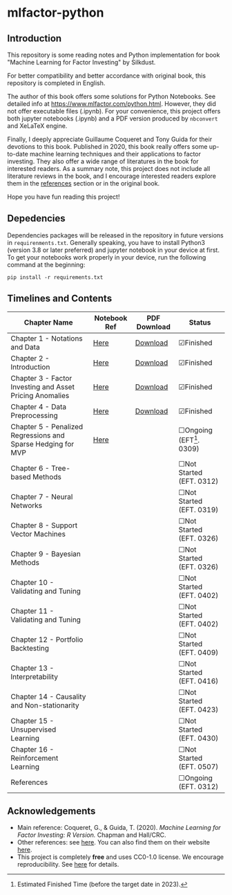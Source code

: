 # mlfactor-python

## Introduction
This repository is some reading notes and Python implementation for book "Machine Learning for Factor Investing" by Silkdust.

For better compatibility and better accordance with original book, this repository is completed in English. 

The author of this book offers some solutions for Python Notebooks. See detailed info at https://www.mlfactor.com/python.html. However, they did not offer executable files (.ipynb). For your convenience, this project offers both jupyter notebooks (.ipynb) and a PDF version produced by `nbconvert` and XeLaTeX engine.

Finally, I deeply appreciate Guillaume Coqueret and Tony Guida for their devotions to this book. Published in 2020, this book really offers some up-to-date machine learning techniques and their applications to factor investing. They also offer a wide range of literatures in the book for interested readers. As a summary note, this project does not include all literature reviews in the book, and I encourage interested readers explore them in the [references](https://github.com/Silkdust/mlfactor-python/blob/main/REFERENCES.md) section or in the original book.

Hope you have fun reading this project!

## Depedencies
Dependencies packages will be released in the repository in future versions in `requirenments.txt`. Generally speaking, you have to install Python3 (version 3.8 or later preferred) and jupyter notebook in your device at first. To get your notebooks work properly in your device, run the following command at the beginning:
```
pip install -r requirements.txt
```

## Timelines and Contents
|  Chapter Name  | Notebook Ref | PDF Download | Status |
|  ----  | ----  | ---- | ---- |
| Chapter 1 - Notations and Data | [Here](https://github.com/Silkdust/mlfactor-python/blob/main/Chapter1-Notations.ipynb) | [Download](https://github.com/Silkdust/mlfactor-python/raw/main/notes-pdfver/Chapter1-Notations.pdf) | &#9745;Finished |
| Chapter 2 - Introduction | [Here](https://github.com/Silkdust/mlfactor-python/blob/main/Chapter2-Introduction.ipynb) | [Download](https://github.com/Silkdust/mlfactor-python/raw/main/notes-pdfver/Chapter2-Introduction.pdf) | &#9745;Finished |
| Chapter 3 - Factor Investing and Asset Pricing Anomalies | [Here](https://github.com/Silkdust/mlfactor-python/blob/main/Chapter3-Factor%20Investing%20and%20Asset%20Pricing%20Anomalies.ipynb) | [Download](https://github.com/Silkdust/mlfactor-python/raw/main/notes-pdfver/Chapter3-Factor%20Investing%20and%20Asset%20Pricing%20Anomalies.pdf) | &#9745;Finished |
| Chapter 4 - Data Preprocessing | [Here](https://github.com/Silkdust/mlfactor-python/blob/main/Chapter4-Data%20Preprocessing.ipynb) | [Download](https://github.com/Silkdust/mlfactor-python/raw/main/notes-pdfver/Chapter4-Data%20Preprocessing.pdf) | &#9745;Finished |
| Chapter 5 - Penalized Regressions and Sparse Hedging for MVP | [Here](https://github.com/Silkdust/mlfactor-python/blob/main/Chapter5-Penalized%20Regressions%20and%20Sparse%20Hedging%20for%20MVP.ipynb) |  | &#9744;Ongoing (EFT[^1]. 0309) |
| Chapter 6 - Tree-based Methods | | | &#9744;Not Started (EFT. 0312) |
| Chapter 7 - Neural Networks | | | &#9744;Not Started (EFT. 0319) |
| Chapter 8 - Support Vector Machines | | | &#9744;Not Started (EFT. 0326) |
| Chapter 9 - Bayesian Methods | | | &#9744;Not Started (EFT. 0326) |
| Chapter 10 - Validating and Tuning | | | &#9744;Not Started (EFT. 0402) |
| Chapter 11 - Validating and Tuning | | | &#9744;Not Started (EFT. 0402) |
| Chapter 12 - Portfolio Backtesting | | | &#9744;Not Started (EFT. 0409) |
| Chapter 13 - Interpretability | | | &#9744;Not Started (EFT. 0416) |
| Chapter 14 - Causality and Non-stationarity | | | &#9744;Not Started (EFT. 0423) |
| Chapter 15 - Unsupervised Learning | | | &#9744;Not Started (EFT. 0430) |
| Chapter 16 - Reinforcement Learning | | | &#9744;Not Started (EFT. 0507) |
| References | | | &#9744;Ongoing (EFT. 0312) |

## Acknowledgements
- Main reference: Coqueret, G., & Guida, T. (2020). *Machine Learning for Factor Investing: R Version.* Chapman and Hall/CRC.
- Other references: see [here](https://github.com/Silkdust/mlfactor-python/blob/main/REFERENCES.md). You can also find them on their website [here](https://www.mlfactor.com/solutions-to-exercises.html#ref-cao2003support).
- This project is completely **free** and uses CC0-1.0 license. We encourage reproducibility. See [here](https://github.com/Silkdust/mlfactor-python/blob/main/LICENSE) for details.

[^1]: Estimated Finished Time (before the target date in 2023).